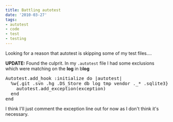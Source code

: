 ```yaml
---
title: Battling autotest
date: '2010-03-27'
tags:
- autotest
- code
- test
- testing
---
```


Looking for a reason that autotest is skipping some of my test files....

<strong>UPDATE:</strong> Found the culprit. In my <code>.autotest</code> file I had some exclusions which were matching on the <strong>log</strong> in b<strong>log</strong>

<pre lang='ruby' line='1'>
Autotest.add_hook :initialize do |autotest|
  %w{.git .svn .hg .DS_Store db log tmp vendor ._* .sqlite3}.each do |exception| 
    autotest.add_exception(exception) 
  end
end
</pre>

I think I'll just comment the exception line out for now as I don't think it's necessary.

